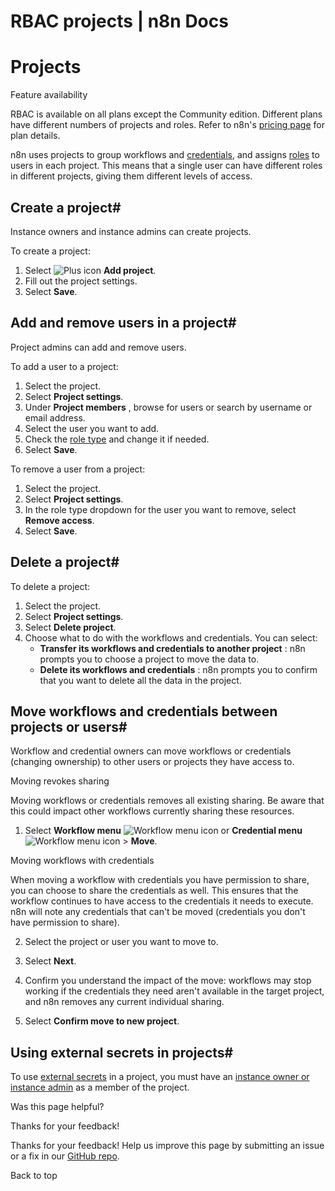 # RBAC projects | n8n Docs

[ ](https://github.com/n8n-io/n8n-docs/edit/main/docs/user-management/rbac/projects.md "Edit this page")

# Projects

Feature availability

RBAC is available on all plans except the Community edition. Different plans have different numbers of projects and roles. Refer to n8n's [pricing page](https://n8n.io/pricing/) for plan details.

n8n uses projects to group workflows and [credentials](../../../glossary/#credential-n8n), and assigns [roles](../role-types/) to users in each project. This means that a single user can have different roles in different projects, giving them different levels of access.

## Create a project#

Instance owners and instance admins can create projects.

To create a project:

  1. Select ![Plus icon](../../../_images/common-icons/plus.png) **Add project**.
  2. Fill out the project settings.
  3. Select **Save**.

## Add and remove users in a project#

Project admins can add and remove users.

To add a user to a project:

  1. Select the project.
  2. Select **Project settings**.
  3. Under **Project members** , browse for users or search by username or email address.
  4. Select the user you want to add.
  5. Check the [role type](../role-types/) and change it if needed.
  6. Select **Save**.

To remove a user from a project:

  1. Select the project.
  2. Select **Project settings**.
  3. In the role type dropdown for the user you want to remove, select **Remove access**.
  4. Select **Save**.

## Delete a project#

To delete a project:

  1. Select the project.
  2. Select **Project settings**.
  3. Select **Delete project**.
  4. Choose what to do with the workflows and credentials. You can select:
     * **Transfer its workflows and credentials to another project** : n8n prompts you to choose a project to move the data to.
     * **Delete its workflows and credentials** : n8n prompts you to confirm that you want to delete all the data in the project.

## Move workflows and credentials between projects or users#

Workflow and credential owners can move workflows or credentials (changing ownership) to other users or projects they have access to.

Moving revokes sharing

Moving workflows or credentials removes all existing sharing. Be aware that this could impact other workflows currently sharing these resources.

  1. Select **Workflow menu** ![Workflow menu icon](../../../_images/common-icons/three-dot-options-menu.png) or **Credential menu** ![Workflow menu icon](../../../_images/common-icons/three-dot-options-menu.png) > **Move**.

Moving workflows with credentials

When moving a workflow with credentials you have permission to share, you can choose to share the credentials as well. This ensures that the workflow continues to have access to the credentials it needs to execute. n8n will note any credentials that can't be moved (credentials you don't have permission to share).

  2. Select the project or user you want to move to.

  3. Select **Next**.
  4. Confirm you understand the impact of the move: workflows may stop working if the credentials they need aren't available in the target project, and n8n removes any current individual sharing.
  5. Select **Confirm move to new project**.

## Using external secrets in projects#

To use [external secrets](../../../external-secrets/) in a project, you must have an [instance owner or instance admin](../../account-types/) as a member of the project.

Was this page helpful? 

Thanks for your feedback! 

Thanks for your feedback! Help us improve this page by submitting an issue or a fix in our [GitHub repo](https://github.com/n8n-io/n8n-docs). 

Back to top